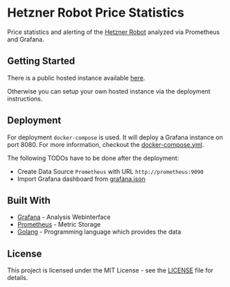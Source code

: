 # Hetzner Robot Price Statistics

Price statistics and alerting of the [Hetzner Robot](https://hetzner.de/sb) analyzed via Prometheus and Grafana. 

## Getting Started

There is a public hosted instance available [here](https://hetzner.schmitt.mx/d/QWw7Ad1iz/hetzner-robot-stats?orgId=1).

Otherwise you can setup your own hosted instance via the deployment instructions.

## Deployment

For deployment `docker-compose` is used. It will deploy a Grafana instance on port 8080. For more information, checkout the [docker-compose.yml](./deployments/docker-compose.yml).

The following TODOs have to be done after the deployment:

- Create Data Source `Prometheus` with URL `http://prometheus:9090`
- Import Grafana dashboard from [grafana.json](./deployments/grafana.json)

## Built With

* [Grafana](https://grafana.com/) - Analysis Webinterface
* [Prometheus](https://prometheus.io) - Metric Storage
* [Golang](https://golang.org/) - Programming language which provides the data

## License

This project is licensed under the MIT License - see the [LICENSE](LICENSE) file for details.